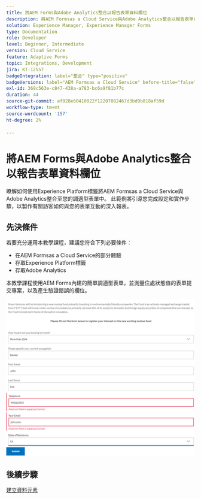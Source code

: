 ```yaml
---
title: 將AEM Forms與Adobe Analytics整合以報告表單資料欄位
description: 將AEM Formsas a Cloud Service與Adobe Analytics整合以報告表單資料欄位
solution: Experience Manager, Experience Manager Forms
type: Documentation
role: Developer
level: Beginner, Intermediate
version: Cloud Service
feature: Adaptive Forms
topic: Integrations, Development
jira: KT-12557
badgeIntegration: label="整合" type="positive"
badgeVersions: label="AEM Formsas a Cloud Service" before-title="false"
exl-id: 369c563e-c847-438a-a783-bc6a9f81b77c
duration: 44
source-git-commit: af928e60410022f12207082467d3bd9b818af59d
workflow-type: tm+mt
source-wordcount: '157'
ht-degree: 2%

---
```


# 將AEM Forms與Adobe Analytics整合以報告表單資料欄位

瞭解如何使用Experience Platform標籤將AEM Formsas a Cloud Service與Adobe Analytics整合至您的調適型表單中。 此範例將引導您完成設定和實作步驟，以製作有關訪客如何與您的表單互動的深入報表。

## 先決條件

若要充分運用本教學課程，建議您符合下列必要條件：

* 在AEM Formsas a Cloud Service的部分體驗
* 存取Experience Platform標籤
* 存取Adobe Analytics

本教學課程使用AEM Forms內建的簡單調適型表單，並測量住處狀態值的表單提交專案，以及產生驗證錯誤的欄位。

![adaptive-form](assets/use-case.png)

## 後續步驟

[建立資料元素](./data-elements.md)